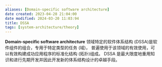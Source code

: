 ```yaml
---
aliases: [Domain-specific software architecture]
date created: 2023-04-28 21:04:00
date modified: 2024-03-20 11:03:94
title: DSSA
tags: [system-architecture/theory]
---
```


**Domain-specific software architecture**
领域特定的软件体系结构 (DSSA)是软件组件的组合，专用于特定类型的任务 (域)，
普遍使用于该领域的有效使用，可以有效构建成功应用程序的标准化结构 (拓扑)组成。 DSSA 是最大限度地重用知识和进行先期开发并因此开发新的体系结构设计的卓越手段。